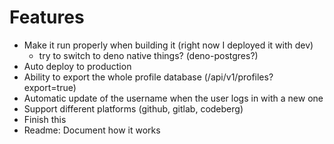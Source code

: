 # Features

- Make it run properly when building it (right now I deployed it with dev)
  - try to switch to deno native things? (deno-postgres?)
- Auto deploy to production
- Ability to export the whole profile database (/api/v1/profiles?export=true)
- Automatic update of the username when the user logs in with a new one
- Support different platforms (github, gitlab, codeberg)
- Finish this
- Readme: Document how it works
